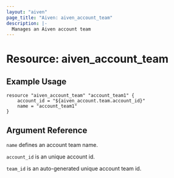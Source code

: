 ```yaml
---
layout: "aiven"
page_title: "Aiven: aiven_account_team"
description: |-
  Manages an Aiven account team
---
```


# Resource: aiven_account_team

## Example Usage

```hcl
resource "aiven_account_team" "account_team1" {
    account_id = "${aiven_account.team.account_id}"
    name = "account_team1"
}
```

## Argument Reference

`name` defines an account team name.

`account_id` is an unique account id.

`team_id` is an auto-generated unique account team id.
